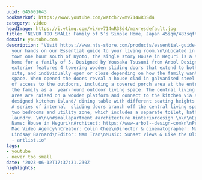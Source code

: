 ```yaml
---
uuid: 645601643
bookmarkOf: https://www.youtube.com/watch?v=mv714wR3Sd4
category: video
headImage: https://i.ytimg.com/vi/mv714wR3Sd4/maxresdefault.jpg
title: 'NEVER TOO SMALL: Family of 5’s Simple Home, Japan 45sqm/483sqft'
domain: youtube.com
description: "Visit https://www.nts-store.com/products/essential-guide-living to get
  your hands on our Essential guide to your living room.\n\nLocated in a small peaceful
  town one hour south of Kyoto, the single story House in Heguri is a simple, minimalist
  home for a family of 5. Designed by Yousaka Tsusumi from Arbol Design, the striking
  exterior features 4 towering wooden sliding doors that extend to both ends of the
  site, and individually open or close depending on how the family wants to use the
  space. When opened the doors reveal a house clad in galvanised steel with plenty
  of access to the outdoors, including a covered porch area at the entrance used by
  the family as a  year-round outdoor living space. The central living and dining
  area are raised on a wooden platform and connect to the kitchen via a large, cleverly
  designed kitchen island/ dining table with different seating heights on either side.
  A series of internal  sliding doors branch off the central living space to the home’s
  two bedrooms and utility zone, which includes a separate toilet, bathroom and large
  laundry. \n\n\n#smallapartment #architecture #interiordesign \n\n\nEps 134.\nProject
  Name: House in Heguri\nArchitect: https://www-arbol--design-com\n\nProduced by New
  Mac Video Agency\nCreator: Colin Chee\nDirector & cinematographer: Nam Tran\nProducer:
  Lindsay Barnard\nEditor: Nam Tran\nMusic: Sunset Views & Like the Old Days by warmkeys
  - artlist.io"
tags:
- youtube
- never too small
date: '2023-06-12T17:37:31.230Z'
highlights: 
---
```



